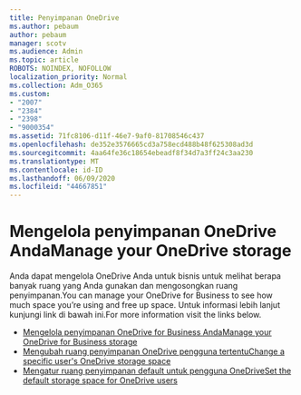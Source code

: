 ```yaml
---
title: Penyimpanan OneDrive
ms.author: pebaum
author: pebaum
manager: scotv
ms.audience: Admin
ms.topic: article
ROBOTS: NOINDEX, NOFOLLOW
localization_priority: Normal
ms.collection: Adm_O365
ms.custom:
- "2007"
- "2384"
- "2398"
- "9000354"
ms.assetid: 71fc8106-d11f-46e7-9af0-81708546c437
ms.openlocfilehash: de352e3576665cd3a758ecd488b48f625308ad3d
ms.sourcegitcommit: 4aa64fe36c18654ebeadf8f34d7a3ff24c3aa230
ms.translationtype: MT
ms.contentlocale: id-ID
ms.lasthandoff: 06/09/2020
ms.locfileid: "44667851"
---
```

# <a name="manage-your-onedrive-storage"></a><span data-ttu-id="82c72-102">Mengelola penyimpanan OneDrive Anda</span><span class="sxs-lookup"><span data-stu-id="82c72-102">Manage your OneDrive storage</span></span>

<span data-ttu-id="82c72-103">Anda dapat mengelola OneDrive Anda untuk bisnis untuk melihat berapa banyak ruang yang Anda gunakan dan mengosongkan ruang penyimpanan.</span><span class="sxs-lookup"><span data-stu-id="82c72-103">You can manage your OneDrive for Business to see how much space you’re using and free up space.</span></span>  <span data-ttu-id="82c72-104">Untuk informasi lebih lanjut kunjungi link di bawah ini.</span><span class="sxs-lookup"><span data-stu-id="82c72-104">For more information visit the links below.</span></span>

- [<span data-ttu-id="82c72-105">Mengelola penyimpanan OneDrive for Business Anda</span><span class="sxs-lookup"><span data-stu-id="82c72-105">Manage your OneDrive for Business storage</span></span>](https://support.microsoft.com/office/31519161-059c-4764-b6f8-f5cd29f7fe68)
- [<span data-ttu-id="82c72-106">Mengubah ruang penyimpanan OneDrive pengguna tertentu</span><span class="sxs-lookup"><span data-stu-id="82c72-106">Change a specific user's OneDrive storage space</span></span>](https://docs.microsoft.com/onedrive/change-user-storage)
- [<span data-ttu-id="82c72-107">Mengatur ruang penyimpanan default untuk pengguna OneDrive</span><span class="sxs-lookup"><span data-stu-id="82c72-107">Set the default storage space for OneDrive users</span></span>](https://docs.microsoft.com/onedrive/set-default-storage-space)